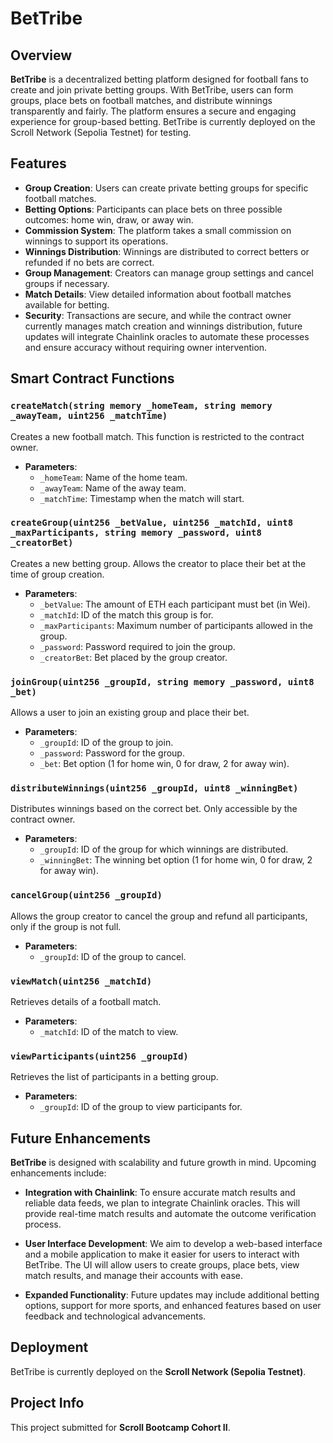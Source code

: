 # BetTribe

## Overview

**BetTribe** is a decentralized betting platform designed for football fans to create and join private betting groups. With BetTribe, users can form groups, place bets on football matches, and distribute winnings transparently and fairly. The platform ensures a secure and engaging experience for group-based betting. BetTribe is currently deployed on the Scroll Network (Sepolia Testnet) for testing.

## Features

- **Group Creation**: Users can create private betting groups for specific football matches.
- **Betting Options**: Participants can place bets on three possible outcomes: home win, draw, or away win.
- **Commission System**: The platform takes a small commission on winnings to support its operations.
- **Winnings Distribution**: Winnings are distributed to correct betters or refunded if no bets are correct.
- **Group Management**: Creators can manage group settings and cancel groups if necessary.
- **Match Details**: View detailed information about football matches available for betting.
- **Security**: Transactions are secure, and while the contract owner currently manages match creation and winnings distribution, future updates will integrate Chainlink oracles to automate these processes and ensure accuracy without requiring owner intervention.

## Smart Contract Functions

### `createMatch(string memory _homeTeam, string memory _awayTeam, uint256 _matchTime)`

Creates a new football match. This function is restricted to the contract owner.

- **Parameters**:
  - `_homeTeam`: Name of the home team.
  - `_awayTeam`: Name of the away team.
  - `_matchTime`: Timestamp when the match will start.

### `createGroup(uint256 _betValue, uint256 _matchId, uint8 _maxParticipants, string memory _password, uint8 _creatorBet)`

Creates a new betting group. Allows the creator to place their bet at the time of group creation.

- **Parameters**:
  - `_betValue`: The amount of ETH each participant must bet (in Wei).
  - `_matchId`: ID of the match this group is for.
  - `_maxParticipants`: Maximum number of participants allowed in the group.
  - `_password`: Password required to join the group.
  - `_creatorBet`: Bet placed by the group creator.

### `joinGroup(uint256 _groupId, string memory _password, uint8 _bet)`

Allows a user to join an existing group and place their bet.

- **Parameters**:
  - `_groupId`: ID of the group to join.
  - `_password`: Password for the group.
  - `_bet`: Bet option (1 for home win, 0 for draw, 2 for away win).

### `distributeWinnings(uint256 _groupId, uint8 _winningBet)`

Distributes winnings based on the correct bet. Only accessible by the contract owner.

- **Parameters**:
  - `_groupId`: ID of the group for which winnings are distributed.
  - `_winningBet`: The winning bet option (1 for home win, 0 for draw, 2 for away win).

### `cancelGroup(uint256 _groupId)`

Allows the group creator to cancel the group and refund all participants, only if the group is not full.

- **Parameters**:
  - `_groupId`: ID of the group to cancel.

### `viewMatch(uint256 _matchId)`

Retrieves details of a football match.

- **Parameters**:
  - `_matchId`: ID of the match to view.

### `viewParticipants(uint256 _groupId)`

Retrieves the list of participants in a betting group.

- **Parameters**:
  - `_groupId`: ID of the group to view participants for.

## Future Enhancements

**BetTribe** is designed with scalability and future growth in mind. Upcoming enhancements include:

- **Integration with Chainlink**: To ensure accurate match results and reliable data feeds, we plan to integrate Chainlink oracles. This will provide real-time match results and automate the outcome verification process.
  
- **User Interface Development**: We aim to develop a web-based interface and a mobile application to make it easier for users to interact with BetTribe. The UI will allow users to create groups, place bets, view match results, and manage their accounts with ease.

- **Expanded Functionality**: Future updates may include additional betting options, support for more sports, and enhanced features based on user feedback and technological advancements.

## Deployment

BetTribe is currently deployed on the **Scroll Network (Sepolia Testnet)**.

## Project Info

This project submitted for **Scroll Bootcamp Cohort II**.